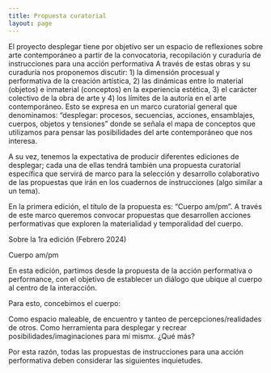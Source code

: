 ```yaml
---
title: Propuesta curatorial
layout: page
---
```


El proyecto desplegar tiene por objetivo ser un espacio de reflexiones sobre arte contemporáneo a partir de la convocatoria, recopilación y curaduría de 
instrucciones para una acción performativa A través de estas obras y su curaduría nos proponemos discutir: 1) la dimensión procesual y performativa de la creación artística, 2) las dinámicas entre lo material (objetos) e inmaterial (conceptos) en la experiencia estética, 3) el carácter colectivo de la obra de arte y 4) los límites de la autoría en el arte contemporáneo. Esto se expresa en un marco curatorial general que denominamos: “desplegar: procesos, secuencias, acciones, ensamblajes, cuerpos, objetos y tensiones” donde se señala el mapa de conceptos que utilizamos para pensar las posibilidades del arte contemporáneo que nos interesa. 

A su vez, tenemos la expectativa de producir diferentes ediciones de desplegar; cada una de ellas tendrá también una propuesta curatorial específica que servirá de marco para la selección y desarrollo colaborativo de las propuestas que irán en los cuadernos de instrucciones (algo similar a un tema).

En la primera edición, el título de la propuesta es: “Cuerpo am/pm”. A través de este marco queremos convocar propuestas que desarrollen acciones performativas que exploren la materialidad y temporalidad del cuerpo. 

Sobre la 1ra edición (Febrero 2024)

Cuerpo am/pm

En esta edición, partimos desde la propuesta de la acción performativa o performance, con el objetivo de establecer un diálogo que ubique al cuerpo al centro de la interacción. 

Para esto, concebimos el cuerpo:

Como espacio maleable, de encuentro y tanteo de percepciones/realidades de otros. 
Como herramienta para desplegar y recrear posibilidades/imaginaciones para mí mismx.
¿Qué más?

Por esta razón, todas las propuestas de instrucciones para una acción performativa deben considerar las siguientes inquietudes.

